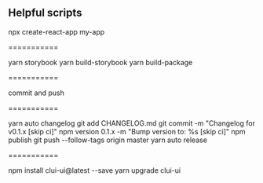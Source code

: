 ## Helpful scripts

npx create-react-app my-app

===========

yarn storybook
yarn build-storybook
yarn build-package

===========

commit and push

===========

yarn auto changelog
git add CHANGELOG.md
git commit -m "Changelog for v0.1.x [skip ci]"
npm version 0.1.x -m "Bump version to: %s [skip ci]"
npm publish
git push --follow-tags origin master
yarn auto release

===========

npm install clui-ui@latest --save
yarn upgrade clui-ui